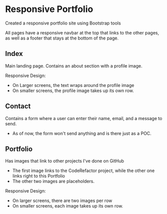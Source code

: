 # Responsive Portfolio
Created a responsive portfolio site using Bootstrap tools

All pages have a responsive navbar at the top that links to the other pages, as well as a footer that stays at the bottom of the page.

## Index
Main landing page. Contains an about section with a profile image.

Responsive Design:
* On Larger screens, the text wraps around the profile image
* On smaller screens, the profile image takes up its own row.

## Contact
Contains a form where a user can enter their name, email, and a message to send.
  * As of now, the form won't send anything and is there just as a POC.

## Portfolio
Has images that link to other projects I've done on GitHub
  * The first image links to the CodeRefactor project, while the other one links right to this Portfolio
  * The other two images are placeholders.

Responsive Design:
  * On larger screens, there are two images per row
  * On smaller screens, each image takes up its own row.
